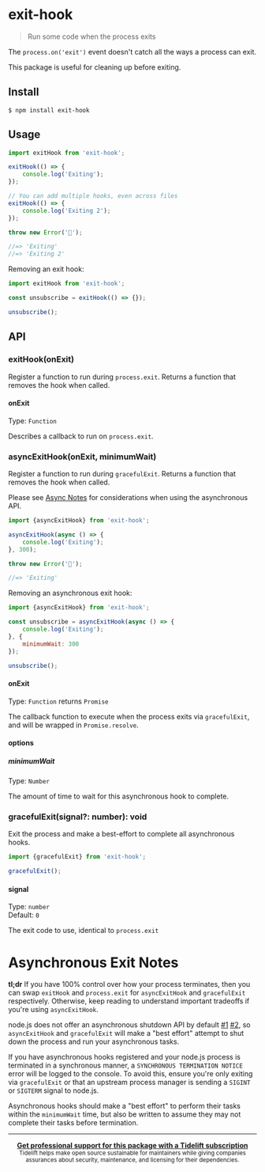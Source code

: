 # exit-hook

> Run some code when the process exits

The `process.on('exit')` event doesn't catch all the ways a process can exit.

This package is useful for cleaning up before exiting.

## Install

```
$ npm install exit-hook
```

## Usage

```js
import exitHook from 'exit-hook';

exitHook(() => {
	console.log('Exiting');
});

// You can add multiple hooks, even across files
exitHook(() => {
	console.log('Exiting 2');
});

throw new Error('🦄');

//=> 'Exiting'
//=> 'Exiting 2'
```

Removing an exit hook:

```js
import exitHook from 'exit-hook';

const unsubscribe = exitHook(() => {});

unsubscribe();
```

## API

### exitHook(onExit)

Register a function to run during `process.exit`. Returns a function that removes the hook when called.

#### onExit

Type: `Function`

Describes a callback to run on `process.exit`.

### asyncExitHook(onExit, minimumWait)

Register a function to run during `gracefulExit`. Returns a function that removes the hook when called.

Please see [Async Notes](#async-notes) for considerations when using the asynchronous API.

```js
import {asyncExitHook} from 'exit-hook';

asyncExitHook(async () => {
	console.log('Exiting');
}, 300);

throw new Error('🦄');

//=> 'Exiting'
```

Removing an asynchronous exit hook:

```js
import {asyncExitHook} from 'exit-hook';

const unsubscribe = asyncExitHook(async () => {
	console.log('Exiting');
}, {
	minimumWait: 300
});

unsubscribe();
```

#### onExit

Type: `Function` returns `Promise`

The callback function to execute when the process exits via `gracefulExit`, and will be wrapped in `Promise.resolve`.

#### options

##### minimumWait

Type: `Number`

The amount of time to wait for this asynchronous hook to complete.

### gracefulExit(signal?: number): void

Exit the process and make a best-effort to complete all asynchronous hooks.

```js
import {gracefulExit} from 'exit-hook';

gracefulExit();
```

#### signal

Type: `number`\
Default: `0`

The exit code to use, identical to `process.exit`

# Asynchronous Exit Notes

**tl;dr** If you have 100% control over how your process terminates, then you can swap `exitHook` and `process.exit` for `asyncExitHook` and `gracefulExit` respectively. Otherwise, keep reading to understand important tradeoffs if you're using `asyncExitHook`.

node.js does not offer an asynchronous shutdown API by default [#1](https://github.com/nodejs/node/discussions/29480#discussioncomment-99213) [#2](https://github.com/nodejs/node/discussions/29480#discussioncomment-99217), so `asyncExitHook` and `gracefulExit` will make a "best effort" attempt to shut down the process and run your asynchronous tasks.

If you have asynchronous hooks registered and your node.js process is terminated in a synchronous manner, a `SYNCHRONOUS TERMINATION NOTICE` error will be logged to the console. To avoid this, ensure you're only exiting via `gracefulExit` or that an upstream process manager is sending a `SIGINT` or `SIGTERM` signal to node.js.

Asynchronous hooks should make a "best effort" to perform their tasks within the `minimumWait` time, but also be written to assume they may not complete their tasks before termination.

---

<div align="center">
	<b>
		<a href="https://tidelift.com/subscription/pkg/npm-exit-hook?utm_source=npm-exit-hook&utm_medium=referral&utm_campaign=readme">Get professional support for this package with a Tidelift subscription</a>
	</b>
	<br>
	<sub>
		Tidelift helps make open source sustainable for maintainers while giving companies<br>assurances about security, maintenance, and licensing for their dependencies.
	</sub>
</div>
